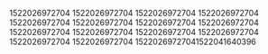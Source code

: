 1522026972704
1522026972704
1522026972704
1522026972704
1522026972704
1522026972704
1522026972704
1522026972704
1522026972704
1522026972704
1522026972704
1522026972704
1522026972704
1522026972704
15220269727041522041640396